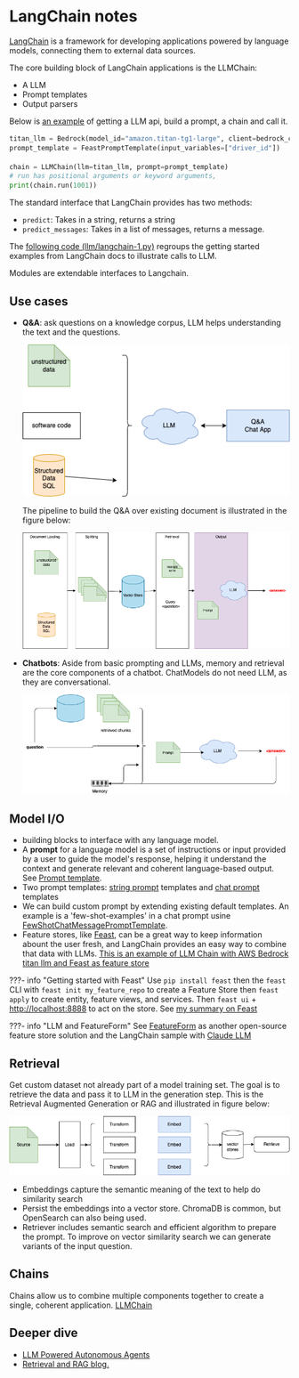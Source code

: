 # LangChain notes

[LangChain](https://python.langchain.com/docs/get_started/introduction) is a framework for developing applications powered by language models, connecting them to external data sources.

The core building block of LangChain applications is the LLMChain:

* A LLM
* Prompt templates
* Output parsers

Below is [an example](https://github.com/jbcodeforce/ML-studies/tree/master/llm-langchain/feast-prompt.py) of getting a LLM api, build a prompt, a chain and call it.

```python
titan_llm = Bedrock(model_id="amazon.titan-tg1-large", client=bedrock_client)
prompt_template = FeastPromptTemplate(input_variables=["driver_id"])

chain = LLMChain(llm=titan_llm, prompt=prompt_template)
# run has positional arguments or keyword arguments, 
print(chain.run(1001))
```

The standard interface that LangChain provides has two methods:

* `predict`: Takes in a string, returns a string
* `predict_messages`: Takes in a list of messages, returns a message.

The [following code (llm/langchain-1.py)](https://github.com/jbcodeforce/ML-studies/tree/master/llm-langchain/langchain-1.py) regroups the getting started examples from LangChain docs to illustrate calls to LLM.

Modules are extendable interfaces to Langchain.

## Use cases

* **Q&A**: ask questions on a knowledge corpus, LLM helps understanding the text and the questions.

    ![](./diagrams/qa-llm.drawio.png)

    The pipeline to build the Q&A over existing document is illustrated in the figure below:

    ![](./diagrams/lg-pipeline.drawio.png)

* **Chatbots**: Aside from basic prompting and LLMs, memory and retrieval are the core components of a chatbot. ChatModels do not need LLM, as they are conversational. 

    ![](./diagrams/chatbot.drawio.png)

## Model I/O

* building blocks to interface with any language model.
* A **prompt** for a language model is a set of instructions or input provided by a user to guide the model's response, helping it understand the context and generate relevant and coherent language-based output. See [Prompt template](https://python.langchain.com/docs/modules/model_io/prompts/prompt_templates/).
* Two prompt templates: [string prompt]() templates and [chat prompt](https://api.python.langchain.com/en/latest/prompts/langchain.prompts.chat.ChatPromptTemplate.html) templates
* We can build custom prompt by extending existing default templates. An example is a 'few-shot-examples' in a chat prompt usine [FewShotChatMessagePromptTemplate](https://python.langchain.com/docs/modules/model_io/prompts/prompt_templates/few_shot_examples_chat). 
* Feature stores, like [Feast](https://github.com/feast-dev/feast), can be a great way to keep information abount the user fresh, and LangChain provides an easy way to combine that data with LLMs. [This is an example of LLM Chain with AWS Bedrock titan llm and Feast as feature store](https://github.com/jbcodeforce/ML-studies/tree/master/llm-langchain/feast-prompt.py)

???- info "Getting started with Feast"
    Use `pip install feast` then the `feast` CLI with `feast init my_feature_repo` to create a Feature Store then `feast apply` to create entity, feature views, and services. Then `feast ui` + [http://localhost:8888](http://localhost:8888) to act on the store. See [my summary on Feast](../../data/features/#feast-open-source)

???- info "LLM and FeatureForm"
    See [FeatureForm](https://docs.featureform.com/) as another open-source feature store solution and the LangChain sample with [Claude LLM](https://github.com/jbcodeforce/ML-studies/tree/master/llm-langchain/ff-langchain-prompt.py)

## Retrieval

Get custom dataset not already part of a model training set. The goal is to retrieve the data and pass it to LLM in the generation step. This is the Retrieval Augmented Generation or RAG and illustrated in figure below:

![](./diagrams/rag-process.drawio.png)

* Embeddings capture the semantic meaning of the text to help do similarity search
* Persist the embeddings into a vector store. ChromaDB is common, but OpenSearch can also being used.
* Retriever includes semantic search and efficient algorithm to prepare the prompt. To improve on vector similarity search we can generate variants of the input question.

## Chains

Chains allow us to combine multiple components together to create a single, coherent application. 
[LLMChain](https://api.python.langchain.com/en/latest/chains/langchain.chains.llm.LLMChain.html)


##  Deeper dive

* [LLM Powered Autonomous Agents](https://lilianweng.github.io/posts/2023-06-23-agent/)
* [Retrieval and RAG blog.](https://blog.langchain.dev/retrieval/)